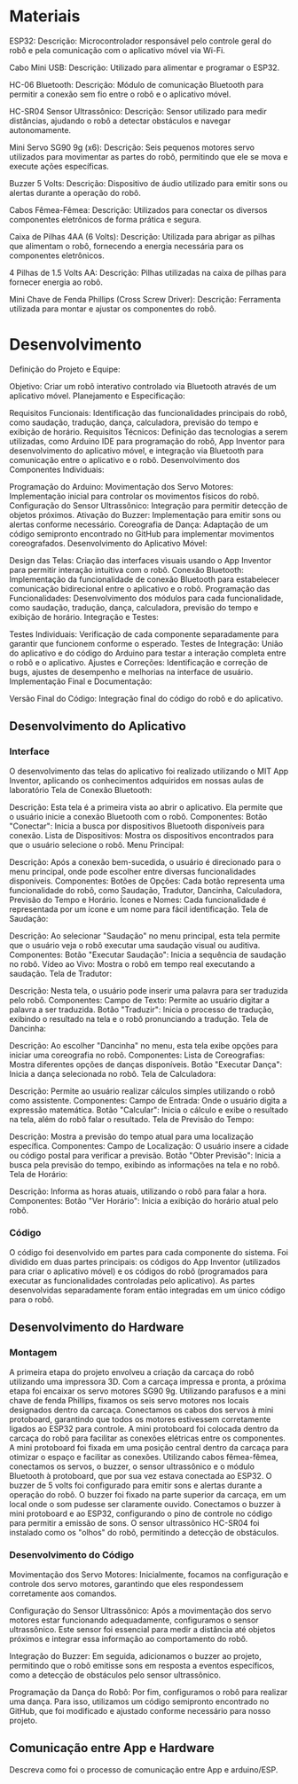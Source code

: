 
# Materiais

ESP32:
Descrição: Microcontrolador responsável pelo controle geral do robô e pela comunicação com o aplicativo móvel via Wi-Fi.

Cabo Mini USB:
Descrição: Utilizado para alimentar e programar o ESP32.

HC-06 Bluetooth:
Descrição: Módulo de comunicação Bluetooth para permitir a conexão sem fio entre o robô e o aplicativo móvel.

HC-SR04 Sensor Ultrassônico:
Descrição: Sensor utilizado para medir distâncias, ajudando o robô a detectar obstáculos e navegar autonomamente.

Mini Servo SG90 9g (x6):
Descrição: Seis pequenos motores servo utilizados para movimentar as partes do robô, permitindo que ele se mova e execute ações específicas.

Buzzer 5 Volts:
Descrição: Dispositivo de áudio utilizado para emitir sons ou alertas durante a operação do robô.

Cabos Fêmea-Fêmea:
Descrição: Utilizados para conectar os diversos componentes eletrônicos de forma prática e segura.

Caixa de Pilhas 4AA (6 Volts):
Descrição: Utilizada para abrigar as pilhas que alimentam o robô, fornecendo a energia necessária para os componentes eletrônicos.

4 Pilhas de 1.5 Volts AA:
Descrição: Pilhas utilizadas na caixa de pilhas para fornecer energia ao robô.

Mini Chave de Fenda Phillips (Cross Screw Driver):
Descrição: Ferramenta utilizada para montar e ajustar os componentes do robô.

# Desenvolvimento
Definição do Projeto e Equipe:

Objetivo: Criar um robô interativo controlado via Bluetooth através de um aplicativo móvel.
Planejamento e Especificação:

Requisitos Funcionais: Identificação das funcionalidades principais do robô, como saudação, tradução, dança, calculadora, previsão do tempo e exibição de horário.
Requisitos Técnicos: Definição das tecnologias a serem utilizadas, como Arduino IDE para programação do robô, App Inventor para desenvolvimento do aplicativo móvel, e integração via Bluetooth para comunicação entre o aplicativo e o robô.
Desenvolvimento dos Componentes Individuais:

Programação do Arduino:
Movimentação dos Servo Motores: Implementação inicial para controlar os movimentos físicos do robô.
Configuração do Sensor Ultrassônico: Integração para permitir detecção de objetos próximos.
Ativação do Buzzer: Implementação para emitir sons ou alertas conforme necessário.
Coreografia de Dança: Adaptação de um código semipronto encontrado no GitHub para implementar movimentos coreografados.
Desenvolvimento do Aplicativo Móvel:

Design das Telas: Criação das interfaces visuais usando o App Inventor para permitir interação intuitiva com o robô.
Conexão Bluetooth: Implementação da funcionalidade de conexão Bluetooth para estabelecer comunicação bidirecional entre o aplicativo e o robô.
Programação das Funcionalidades: Desenvolvimento dos módulos para cada funcionalidade, como saudação, tradução, dança, calculadora, previsão do tempo e exibição de horário.
Integração e Testes:

Testes Individuais: Verificação de cada componente separadamente para garantir que funcionem conforme o esperado.
Testes de Integração: União do aplicativo e do código do Arduino para testar a interação completa entre o robô e o aplicativo.
Ajustes e Correções: Identificação e correção de bugs, ajustes de desempenho e melhorias na interface de usuário.
Implementação Final e Documentação:

Versão Final do Código: Integração final do código do robô e do aplicativo.


## Desenvolvimento do Aplicativo

### Interface


O desenvolvimento das telas do aplicativo foi realizado utilizando o MIT App Inventor, aplicando os conhecimentos adquiridos em nossas aulas de laboratório
Tela de Conexão Bluetooth:

Descrição: Esta tela é a primeira vista ao abrir o aplicativo. Ela permite que o usuário inicie a conexão Bluetooth com o robô.
Componentes:
Botão "Conectar": Inicia a busca por dispositivos Bluetooth disponíveis para conexão.
Lista de Dispositivos: Mostra os dispositivos encontrados para que o usuário selecione o robô.
Menu Principal:

Descrição: Após a conexão bem-sucedida, o usuário é direcionado para o menu principal, onde pode escolher entre diversas funcionalidades disponíveis.
Componentes:
Botões de Opções: Cada botão representa uma funcionalidade do robô, como Saudação, Tradutor, Dancinha, Calculadora, Previsão do Tempo e Horário.
Ícones e Nomes: Cada funcionalidade é representada por um ícone e um nome para fácil identificação.
Tela de Saudação:

Descrição: Ao selecionar "Saudação" no menu principal, esta tela permite que o usuário veja o robô executar uma saudação visual ou auditiva.
Componentes:
Botão "Executar Saudação": Inicia a sequência de saudação no robô.
Vídeo ao Vivo: Mostra o robô em tempo real executando a saudação.
Tela de Tradutor:

Descrição: Nesta tela, o usuário pode inserir uma palavra para ser traduzida pelo robô.
Componentes:
Campo de Texto: Permite ao usuário digitar a palavra a ser traduzida.
Botão "Traduzir": Inicia o processo de tradução, exibindo o resultado na tela e o robô pronunciando a tradução.
Tela de Dancinha:

Descrição: Ao escolher "Dancinha" no menu, esta tela exibe opções para iniciar uma coreografia no robô.
Componentes:
Lista de Coreografias: Mostra diferentes opções de danças disponíveis.
Botão "Executar Dança": Inicia a dança selecionada no robô.
Tela de Calculadora:

Descrição: Permite ao usuário realizar cálculos simples utilizando o robô como assistente.
Componentes:
Campo de Entrada: Onde o usuário digita a expressão matemática.
Botão "Calcular": Inicia o cálculo e exibe o resultado na tela, além do robô falar o resultado.
Tela de Previsão do Tempo:

Descrição: Mostra a previsão do tempo atual para uma localização específica.
Componentes:
Campo de Localização: O usuário insere a cidade ou código postal para verificar a previsão.
Botão "Obter Previsão": Inicia a busca pela previsão do tempo, exibindo as informações na tela e no robô.
Tela de Horário:

Descrição: Informa as horas atuais, utilizando o robô para falar a hora.
Componentes:
Botão "Ver Horário": Inicia a exibição do horário atual pelo robô.

### Código

O código foi desenvolvido em partes para cada componente do sistema. Foi dividido em duas partes principais: os códigos do App Inventor (utilizados para criar o aplicativo móvel) e os códigos do robô (programados para executar as funcionalidades controladas pelo aplicativo). As partes desenvolvidas separadamente foram então integradas em um único código para o robô.


## Desenvolvimento do Hardware

### Montagem

 A primeira etapa do projeto envolveu a criação da carcaça do robô utilizando uma impressora 3D. Com a carcaça impressa e pronta, a próxima etapa foi encaixar os servo motores SG90 9g. Utilizando parafusos e a mini chave de fenda Phillips, fixamos os seis servo motores nos locais designados dentro da carcaça. Conectamos os cabos dos servos à mini protoboard, garantindo que todos os motores estivessem corretamente ligados ao ESP32 para controle. A mini protoboard foi colocada dentro da carcaça do robô para facilitar as conexões elétricas entre os componentes.  A mini protoboard foi fixada em uma posição central dentro da carcaça para otimizar o espaço e facilitar as conexões. Utilizando cabos fêmea-fêmea, conectamos os servos, o buzzer, o sensor ultrassônico e o módulo Bluetooth à protoboard, que por sua vez estava conectada ao ESP32. O buzzer de 5 volts foi configurado para emitir sons e alertas durante a operação do robô. O buzzer foi fixado na parte superior da carcaça, em um local onde o som pudesse ser claramente ouvido. Conectamos o buzzer à mini protoboard e ao ESP32, configurando o pino de controle no código para permitir a emissão de sons. O sensor ultrassônico HC-SR04 foi instalado como os "olhos" do robô, permitindo a detecção de obstáculos.


### Desenvolvimento do Código

Movimentação dos Servo Motores: Inicialmente, focamos na configuração e controle dos servo motores, garantindo que eles respondessem corretamente aos comandos.

Configuração do Sensor Ultrassônico: Após a movimentação dos servo motores estar funcionando adequadamente, configuramos o sensor ultrassônico. Este sensor foi essencial para medir a distância até objetos próximos e integrar essa informação ao comportamento do robô.

Integração do Buzzer: Em seguida, adicionamos o buzzer ao projeto, permitindo que o robô emitisse sons em resposta a eventos específicos, como a detecção de obstáculos pelo sensor ultrassônico.

Programação da Dança do Robô: Por fim, configuramos o robô para realizar uma dança. Para isso, utilizamos um código semipronto encontrado no GitHub, que foi modificado e ajustado conforme necessário para nosso projeto.

## Comunicação entre App e Hardware

Descreva como foi o processo de comunicação entre App e arduino/ESP.
